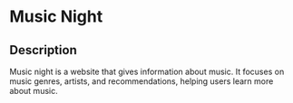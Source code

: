 # Music Night

## Description
Music night is a website that gives information about music. It focuses on music genres, artists, and recommendations, helping users learn more about music.
